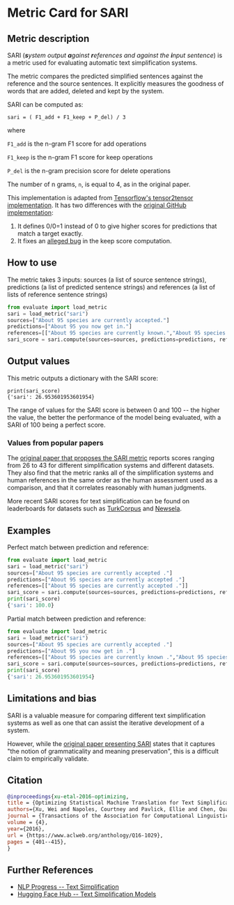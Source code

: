 # Metric Card for SARI


## Metric description
SARI (***s**ystem output **a**gainst **r**eferences and against the **i**nput sentence*) is a metric used for evaluating automatic text simplification systems. 

The metric compares the predicted simplified sentences against the reference and the source sentences. It explicitly measures the goodness of words that are added, deleted and kept by the system. 

SARI can be computed as:

`sari = ( F1_add + F1_keep + P_del) / 3`

where 

`F1_add` is the n-gram F1 score for add operations

`F1_keep` is the n-gram F1 score for keep operations 

`P_del` is the n-gram precision score for delete operations

The number of n grams, `n`, is equal to 4, as in the original paper. 

This implementation is adapted from [Tensorflow's tensor2tensor implementation](https://github.com/tensorflow/tensor2tensor/blob/master/tensor2tensor/utils/sari_hook.py).
It has two differences with the [original GitHub implementation](https://github.com/cocoxu/simplification/blob/master/SARI.py):

1) It defines 0/0=1 instead of 0 to give higher scores for predictions that match a target exactly.
2) It fixes an [alleged bug](https://github.com/cocoxu/simplification/issues/6) in the keep score computation.



## How to use 

The metric takes 3 inputs: sources (a list of source sentence strings), predictions (a list of predicted sentence strings) and references (a list of lists of reference sentence strings)

```python
from evaluate import load_metric
sari = load_metric("sari")
sources=["About 95 species are currently accepted."]
predictions=["About 95 you now get in."]
references=[["About 95 species are currently known.","About 95 species are now accepted.","95 species are now accepted."]]
sari_score = sari.compute(sources=sources, predictions=predictions, references=references)
```
## Output values

This metric outputs a dictionary with the SARI score:

```
print(sari_score)
{'sari': 26.953601953601954}
```

The range of values for the SARI score is between 0 and 100 -- the higher the value, the better the performance of the model being evaluated, with a SARI of 100 being a perfect score.

### Values from popular papers

The [original paper that proposes the SARI metric](https://aclanthology.org/Q16-1029.pdf) reports scores ranging from 26 to 43 for different simplification systems and different datasets. They also find that the metric ranks all of the simplification systems and human references in the same order as the human assessment used as a comparison, and that it correlates reasonably with human judgments.

More recent SARI scores for text simplification can be found on leaderboards for datasets such as [TurkCorpus](https://paperswithcode.com/sota/text-simplification-on-turkcorpus) and [Newsela](https://paperswithcode.com/sota/text-simplification-on-newsela).

## Examples 

Perfect match between prediction and reference:

```python
from evaluate import load_metric
sari = load_metric("sari")
sources=["About 95 species are currently accepted ."]
predictions=["About 95 species are currently accepted ."]
references=[["About 95 species are currently accepted ."]]
sari_score = sari.compute(sources=sources, predictions=predictions, references=references)
print(sari_score)
{'sari': 100.0}
```

Partial match between prediction and reference:

```python
from evaluate import load_metric
sari = load_metric("sari")
sources=["About 95 species are currently accepted ."]
predictions=["About 95 you now get in ."]
references=[["About 95 species are currently known .","About 95 species are now accepted .","95 species are now accepted ."]]
sari_score = sari.compute(sources=sources, predictions=predictions, references=references)
print(sari_score)
{'sari': 26.953601953601954}
```

## Limitations and bias

SARI is a valuable measure for comparing different text simplification systems as well as one that can assist the iterative development of a system. 

However, while the [original paper presenting SARI](https://aclanthology.org/Q16-1029.pdf) states that it captures "the notion of grammaticality and meaning preservation", this is a difficult claim to empirically validate.

## Citation

```bibtex
@inproceedings{xu-etal-2016-optimizing,
title = {Optimizing Statistical Machine Translation for Text Simplification},
authors={Xu, Wei and Napoles, Courtney and Pavlick, Ellie and Chen, Quanze and Callison-Burch, Chris},
journal = {Transactions of the Association for Computational Linguistics},
volume = {4},
year={2016},
url = {https://www.aclweb.org/anthology/Q16-1029},
pages = {401--415},
}
```

## Further References 

- [NLP Progress -- Text Simplification](http://nlpprogress.com/english/simplification.html)
- [Hugging Face Hub -- Text Simplification Models](https://huggingface.co/datasets?filter=task_ids:text-simplification)
